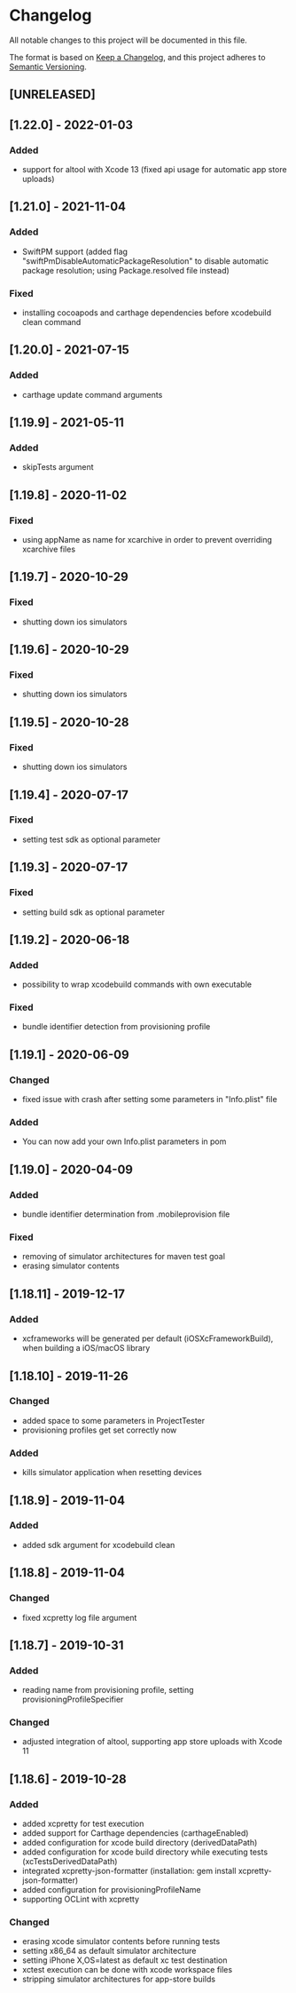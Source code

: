 # Changelog
All notable changes to this project will be documented in this file.

The format is based on [Keep a Changelog](https://keepachangelog.com/en/1.0.0/),
and this project adheres to [Semantic Versioning](https://semver.org/spec/v2.0.0.html).

## [UNRELEASED]
## [1.22.0] - 2022-01-03
### Added
- support for altool with Xcode 13 (fixed api usage for automatic app store uploads)

## [1.21.0] - 2021-11-04
### Added
- SwiftPM support (added flag "swiftPmDisableAutomaticPackageResolution" to disable automatic package resolution; using Package.resolved file instead)

### Fixed
- installing cocoapods and carthage dependencies before xcodebuild clean command

## [1.20.0] - 2021-07-15
### Added
- carthage update command arguments

## [1.19.9] - 2021-05-11
### Added
- skipTests argument

## [1.19.8] - 2020-11-02
### Fixed
- using appName as name for xcarchive in order to prevent overriding xcarchive files

## [1.19.7] - 2020-10-29
### Fixed
- shutting down ios simulators

## [1.19.6] - 2020-10-29
### Fixed
- shutting down ios simulators

## [1.19.5] - 2020-10-28
### Fixed
- shutting down ios simulators

## [1.19.4] - 2020-07-17
### Fixed
- setting test sdk as optional parameter

## [1.19.3] - 2020-07-17
### Fixed
- setting build sdk as optional parameter

## [1.19.2] - 2020-06-18
### Added
- possibility to wrap xcodebuild commands with own executable

### Fixed
- bundle identifier detection from provisioning profile

## [1.19.1] - 2020-06-09
### Changed
- fixed issue with crash after setting some parameters in "Info.plist" file

### Added
- You can now add your own Info.plist parameters in pom

## [1.19.0] - 2020-04-09
### Added
- bundle identifier determination from .mobileprovision file

### Fixed
- removing of simulator architectures for maven test goal
- erasing simulator contents

## [1.18.11] - 2019-12-17
### Added
- xcframeworks will be generated per default (iOSXcFrameworkBuild), when building a iOS/macOS library

## [1.18.10] - 2019-11-26
### Changed
- added space to some parameters in ProjectTester
- provisioning profiles get set correctly now

### Added
- kills simulator application when resetting devices

## [1.18.9] - 2019-11-04
### Added
- added sdk argument for xcodebuild clean

## [1.18.8] - 2019-11-04
### Changed
- fixed xcpretty log file argument 

## [1.18.7] - 2019-10-31
### Added
- reading name from provisioning profile, setting provisioningProfileSpecifier 

### Changed
- adjusted integration of altool, supporting app store uploads with Xcode 11 

## [1.18.6] - 2019-10-28
### Added
- added xcpretty for test execution
- added support for Carthage dependencies (carthageEnabled)
- added configuration for xcode build directory (derivedDataPath)
- added configuration for xcode build directory while executing tests (xcTestsDerivedDataPath)
- integrated xcpretty-json-formatter (installation: gem install xcpretty-json-formatter)
- added configuration for provisioningProfileName
- supporting OCLint with xcpretty

### Changed
- erasing xcode simulator contents before running tests
- setting x86_64 as default simulator architecture
- setting iPhone X,OS=latest as default xc test destination
- xctest execution can be done with xcode workspace files
- stripping simulator architectures for app-store builds
